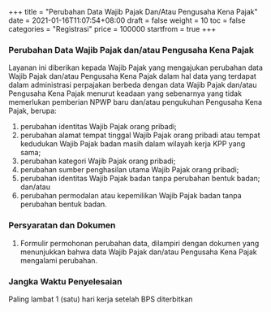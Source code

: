 +++
title = "Perubahan Data Wajib Pajak Dan/Atau Pengusaha Kena Pajak"
date = 2021-01-16T11:07:54+08:00
draft = false
weight = 10
toc = false
categories = "Registrasi"
price = 100000
startfrom = true
+++
### Perubahan Data Wajib Pajak dan/atau Pengusaha Kena Pajak
Layanan ini diberikan kepada Wajib Pajak yang mengajukan perubahan data Wajib Pajak dan/atau Pengusaha Kena Pajak dalam hal data yang terdapat dalam administrasi perpajakan berbeda dengan data Wajib Pajak dan/atau Pengusaha Kena Pajak menurut keadaan yang sebenarnya yang tidak memerlukan pemberian NPWP baru dan/atau
pengukuhan Pengusaha Kena Pajak, berupa:
1. perubahan identitas Wajib Pajak orang pribadi;
2. perubahan alamat tempat tinggal Wajib Pajak orang pribadi atau tempat kedudukan Wajib Pajak badan masih dalam wilayah kerja KPP yang sama;
3. perubahan kategori Wajib Pajak orang pribadi;
4. perubahan sumber penghasilan utama Wajib Pajak orang pribadi;
5. perubahan identitas Wajib Pajak badan tanpa perubahan bentuk badan; dan/atau
6. perubahan permodalan atau kepemilikan Wajib Pajak badan tanpa perubahan bentuk badan.

### Persyaratan dan Dokumen
1. Formulir permohonan perubahan data, dilampiri dengan dokumen yang menunjukkan bahwa data Wajib Pajak dan/atau Pengusaha Kena Pajak mengalami perubahan.

### Jangka Waktu Penyelesaian
Paling lambat 1 (satu) hari kerja setelah BPS diterbitkan